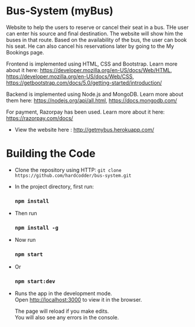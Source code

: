 # Bus-System (myBus)

Website to help the users to reserve or cancel their seat in a bus. THe user can enter his source and final destination. The website will show him the buses in that route. Based on the availability of the bus, the user can book his seat. He can also cancel his reservations later by going to the My Bookings page.

Frontend is implemented using HTML, CSS and Bootstrap.
Learn more about it here: https://developer.mozilla.org/en-US/docs/Web/HTML,
https://developer.mozilla.org/en-US/docs/Web/CSS,
https://getbootstrap.com/docs/5.0/getting-started/introduction/

Backend is implemented using Node.js and MongoDB.
Learn more about them here: https://nodejs.org/api/all.html,
https://docs.mongodb.com/

For payment, Razorpay has been used.
Learn more about it here: https://razorpay.com/docs/

- View the website here : http://getmybus.herokuapp.com/

# Building the Code

- Clone the repository using HTTP: `git clone https://github.com/hardcodder/bus-system.git`

- In the project directory, first run:
  ### `npm install`

- Then run 
  ### `npm install -g`

- Now run
  ### `npm start` 

- Or 
  ### `npm start:dev`

- Runs the app in the development mode.\
  Open [http://localhost:3000](http://localhost:3000) to view it in the browser.

  The page will reload if you make edits.\
  You will also see any errors in the console.
